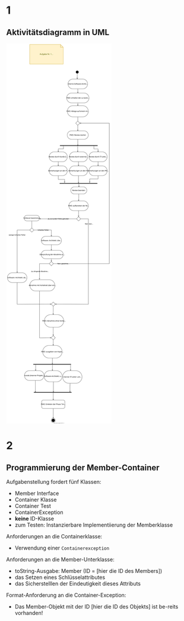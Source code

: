 # 1
## Aktivitätsdiagramm in UML
![Aktivitätsdiagramm >](images/Abgabe.svg)

# 2
## Programmierung der Member-Container
Aufgabenstellung fordert fünf Klassen:
- Member Interface
- Container Klasse
- Container Test
- ContainerException
- __keine__ ID-Klasse 
- zum Testen: Instanzierbare Implementiierung der Memberklasse

Anforderungen an die Containerklasse: 
- Verwendung einer ``Containerexception``

Anforderungen an die Member-Unterklasse: 
- toString-Ausgabe: Member (ID = [hier die ID des Members])
- das Setzen eines Schlüsselattributes
- das Sicherstelllen der Eindeutigkeit dieses Attributs

Format-Anforderung an die Container-Exception:
- Das Member-Objekt mit der ID [hier die ID des Objekts] ist be-reits vorhanden!
